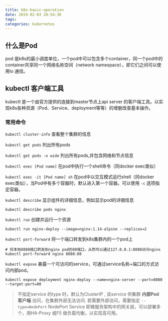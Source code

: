 ```yaml
---
title: k8s-basic-operation
date: 2019-02-03 20:54:36
tags:
categories: kubernetes
---
```


## 什么是Pod

pod 是k8s的最小调度单位，一个pod中可以包含多个container，同一个pod中的container共享同一个网络名称空间（network namespace），即它们之间可以使用lo 通信。

## kubectl 客户端工具

kubectl 是一个由官方提供的连接到master节点上api server 的客户端工具。以实现k8s各种资源（Pod、Service、deployment等等）的增删改查基本操作。

### 常用命令

`kubectl cluster-info` 查看整个集群的信息

`kubectl get pods` 列出所有pods

`kubectl get pods -o wide` 列出所有pods,并包含网络和节点信息

`kubectl exec [Pod name]` 在pod中执行一个shell命令（同docker exec类似）

`kubectl exec -it [Pod name] sh` 在pod中以交互模式运行shell（同docker exec类似），当Pod中有多个容器时，默认进入第一个容器。可以使用 `-c` 选项指定容器。

`kubectl describe` 显示组件的详细信息，例如显示pod的详细信息

```shell
kubectl describe pods nginx
```

`kubectl run` 创建并运行一个资源

```shell
kubectl run nginx-deploy --image=nginx:1.14-alpine --replicas=2
```

`kubectl port-forward` 将一个端口转发到k8s集群内的一个pod上

```shell 
# 将本地8080端口转发到nginx pod的80端口，从而可以通过127.0.0.1:8080访问nginx
kubectl port-forward nginx 8080:80 
```

`kubectl expose` 暴露一个可访问的service，可通过service名称+端口的方式访问内部pod。

```shell
kubectl expose deployment nginx-deploy --name=nginx-server --port=8080 --target-port=80
```


> 不指定service 的type 时，默认为ClusterIP , 该service 供集群 **内部Pod 客户端** 访问，在集群外部无法访问. 若需要外部访问，需要指定 `--type=NodePort` 
> NodePort Service 即微服务架构中的网关层，可以部署多个，用HA-Proxy 或F5 做负载均衡，以实现高可用。



